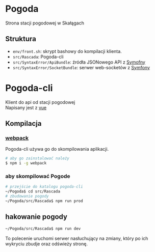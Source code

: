 # Pogoda
Strona stacji pogodowej w Skałągach

## Struktura
- `env/front.sh`: skrypt bashowy do kompilacji klienta.
- `src/Rascada`: Pogoda-cli
- `src/SyntaxError/ApiBundle`: źródła JSONowego API z [Symofny](https://symfony.com/)
- `src/SyntaxError/SocketBundle`: serwer web-socketów z [Symfony](https://symfony.com/)

# Pogoda-cli
Klient do api od stacji pogodowej  
Napisany jest z [vue](http://vuejs.org)

## Kompilacja
### [webpack](https://webpack.github.io/)
Pogoda-cli używa go do skompilowania aplikacji.
```sh
# aby go zainstalować należy
$ npm i -g webpack
```
### aby skompilować Pogode

```sh
# przejście do katalogu pogoda-cli
~/Pogoda$ cd src/Rascada
# zbudowanie pogody
~/Pogoda/src/Rascada$ npm run prod
```

## hakowanie pogody
```sh
~/Pogoda/src/Rascada$ npm run dev
```
To polecenie uruchomi serwer nasłuchujący na zmiany, który po ich wykryciu zbudje oraz odświeży stronę.
